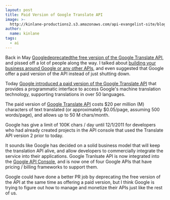 ```yaml
---
layout: post
title: Paid Version of Google Translate API
image: >-
  http://kinlane-productions2.s3.amazonaws.com/api-evangelist-site/blog/Tag-Cloud-Google-Translate.png
author:
  name: kinlane
tags:
  - ai
---
```

Back in May [Googledeprecatedthe free version of the Google Translate API](http://googlecode.blogspot.com/2011/05/spring-cleaning-for-some-of-our-apis.html "Google deprecated the free version of the Google Translate API"), and pissed off a lot of people along the way. I talked about [building your business around Google or any other APIs](http://apievangelist.com/2011/05/28/building-your-business-around-google-or-any-other-apis/ "building your business around Google or any other APIs"), and even suggested that Google offer a paid version of the API instead of just shutting down.

Today [Google introduced a paid version of the Google Translate API](http://googlecode.blogspot.com/2011/08/paid-version-of-google-translate-api.html "Google introduced a paid version of the Google Translate API") that provides a programmatic interface to access Google's machine translation technology, supporting translations in over 50 languages.

The paid version of [Google Translate API](http://code.google.com/apis/language/ "Google Translate API") costs $20 per million (M) characters of text translated (or approximately $0.05/page, assuming 500 words/page), and allows up to 50 M chars/month.

Google has give a limit of 100K chars / day until 12/1/2011 for developers who had already created projects in the API console that used the Translate API version 2 prior to today.

It sounds like Google has decided on a solid business model that will keep the translation API alive, and allow developers to commercially integrate the service into their applications. Google Tranlsate API is now integrated into the [Google API Console](https://code.google.com/apis/console/ "Google API Console"), and is now one of four Google APIs that have pricing / billing frameworks to support them.

Google could have done a better PR job by deprecating the free version of the API at the same time as offering a paid version, but I think Google is trying to figure out how to manage and monetize their APIs just like the rest of us.